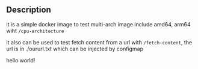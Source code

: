 ## Description

it is a simple docker image to test multi-arch image include amd64, arm64 wiht `/cpu-architecture`

it also can be used to test fetch content from a url with `/fetch-content`, the url is in ./oururl.txt which can be injected by configmap

hello world!
